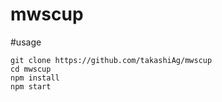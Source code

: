 # mwscup

#usage
```bash:bash
git clone https://github.com/takashiAg/mwscup
cd mwscup
npm install
npm start
```
